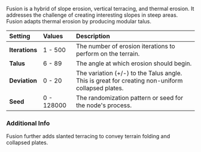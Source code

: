 Fusion is a hybrid of slope erosion, vertical terracing, and thermal erosion. It addresses the challenge of creating interesting slopes in steep areas. Fusion adapts thermal erosion by producing modular talus.


| Setting        | Values     | Description                                                                                      |
| :------------- | :--------- | :----------------------------------------------------------------------------------------------- |
| **Iterations** | 1 - 500    | The number of erosion iterations to perform on the terrain.                                      |
| **Talus**      | 6 - 89     | The angle at which erosion should begin.                                                         |
| **Deviation**  | 0 - 20     | The variation (+/-) to the Talus angle. This is great for creating non-uniform collapsed plates. |
| **Seed**       | 0 - 128000 | The randomization pattern or seed for the node's process.                                        |


### Additional Info

Fusion further adds slanted terracing to convey terrain folding and collapsed plates.